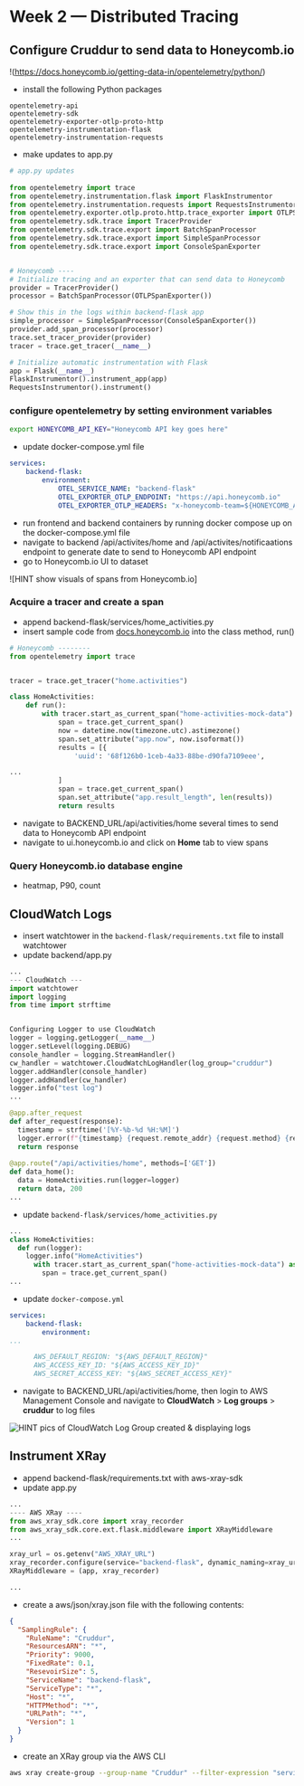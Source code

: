 # Week 2 — Distributed Tracing
## Configure Cruddur to send data to Honeycomb.io
!(https://docs.honeycomb.io/getting-data-in/opentelemetry/python/)
- install the following Python packages

```
opentelemetry-api
opentelemetry-sdk
opentelemetry-exporter-otlp-proto-http
opentelemetry-instrumentation-flask
opentelemetry-instrumentation-requests
```
- make updates to app.py

```python
# app.py updates
    
from opentelemetry import trace
from opentelemetry.instrumentation.flask import FlaskInstrumentor
from opentelemetry.instrumentation.requests import RequestsInstrumentor
from opentelemetry.exporter.otlp.proto.http.trace_exporter import OTLPSpanExporter
from opentelemetry.sdk.trace import TracerProvider
from opentelemetry.sdk.trace.export import BatchSpanProcessor
from opentelemetry.sdk.trace.export import SimpleSpanProcessor
from opentelemetry.sdk.trace.export import ConsoleSpanExporter


# Honeycomb ----
# Initialize tracing and an exporter that can send data to Honeycomb
provider = TracerProvider()
processor = BatchSpanProcessor(OTLPSpanExporter())

# Show this in the logs within backend-flask app
simple_processor = SimpleSpanProcessor(ConsoleSpanExporter())
provider.add_span_processor(processor)
trace.set_tracer_provider(provider)
tracer = trace.get_tracer(__name__)

# Initialize automatic instrumentation with Flask
app = Flask(__name__)
FlaskInstrumentor().instrument_app(app)
RequestsInstrumentor().instrument()
```
### configure opentelemetry by setting environment variables

```sh
export HONEYCOMB_API_KEY="Honeycomb API key goes here" 
```
- update docker-compose.yml file 

```yaml
services:
    backend-flask:
        environment:
            OTEL_SERVICE_NAME: "backend-flask"
            OTEL_EXPORTER_OTLP_ENDPOINT: "https://api.honeycomb.io"
            OTEL_EXPORTER_OTLP_HEADERS: "x-honeycomb-team=${HONEYCOMB_API_KEY}"
```
- run frontend and backend containers by running docker compose up on the docker-compose.yml file
- navigate to backend /api/activites/home and /api/activites/notificaations endpoint to generate date to send to Honeycomb API endpoint
- go to Honeycomb.io UI to dataset

![HINT show visuals of spans from Honeycomb.io]

### Acquire a tracer and create a span
- append backend-flask/services/home_activities.py
- insert sample code from [docs.honeycomb.io](https://docs.honeycomb.io/getting-data-in/opentelemetry/python/#configure-and-run) into the class method, run()

```python
# Honeycomb --------
from opentelemetry import trace


tracer = trace.get_tracer("home.activities")

class HomeActivities:
    def run():
        with tracer.start_as_current_span("home-activities-mock-data") as inner_span:
            span = trace.get_current_span()
            now = datetime.now(timezone.utc).astimezone()
            span.set_attribute("app.now", now.isoformat())
            results = [{
                'uuid': '68f126b0-1ceb-4a33-88be-d90fa7109eee',

...
            ]
            span = trace.get_current_span()
            span.set_attribute("app.result_length", len(results))
            return results
```
-  navigate to BACKEND_URL/api/activities/home several times to send data to Honeycomb API endpoint
-  navigate to ui.honeycomb.io and click on **Home** tab to view spans

### Query Honeycomb.io database engine
- heatmap, P90, count

## CloudWatch Logs
- insert watchtower in the `backend-flask/requirements.txt` file to install watchtower
- update backend/app.py

```python
...
--- CloudWatch ---
import watchtower
import logging
from time import strftime


Configuring Logger to use CloudWatch
logger = logging.getLogger(__name__)
logger.setLevel(logging.DEBUG)
console_handler = logging.StreamHandler()
cw_handler = watchtower.CloudWatchLogHandler(log_group="cruddur")
logger.addHandler(console_handler)
logger.addHandler(cw_handler)
logger.info("test log")
...

@app.after_request
def after_request(response):
  timestamp = strftime('[%Y-%b-%d %H:%M]')
  logger.error(f"{timestamp} {request.remote_addr} {request.method} {request.scheme} {request.full_path} {response.status}")
  return response
  
@app.route("/api/activities/home", methods=['GET'])
def data_home():
  data = HomeActivities.run(logger=logger)
  return data, 200
...
```
- update `backend-flask/services/home_activities.py`

```python
...
class HomeActivities:
  def run(logger):
    logger.info("HomeActivities")
      with tracer.start_as_current_span("home-activities-mock-data") as inner_span:
        span = trace.get_current_span()
...
```
- update `docker-compose.yml`

```yaml
services:
    backend-flask:
        environment:
...

      AWS_DEFAULT_REGION: "${AWS_DEFAULT_REGION}"
      AWS_ACCESS_KEY_ID: "${AWS_ACCESS_KEY_ID}"
      AWS_SECRET_ACCESS_KEY: "${AWS_SECRET_ACCESS_KEY}"
```
- navigate to BACKEND_URL/api/activities/home, then login to AWS Management Console and navigate to **CloudWatch** > **Log groups** > **cruddur** to log files

![HINT pics of CloudWatch Log Group created & displaying logs]()

## Instrument XRay
- append backend-flask/requirements.txt with aws-xray-sdk
- update app.py

```python
...
---- AWS XRay ----
from aws_xray_sdk.core import xray_recorder
from aws_xray_sdk.core.ext.flask.middleware import XRayMiddleware
...

xray_url = os.getenv("AWS_XRAY_URL")
xray_recorder.configure(service="backend-flask", dynamic_naming=xray_url)
XRayMiddleware = (app, xray_recorder)

...
```
- create a aws/json/xray.json file with the following contents:

```json
{
  "SamplingRule": {
    "RuleName": "Cruddur",
    "ResourcesARN": "*",
    "Priority": 9000,
    "FixedRate": 0.1,
    "ResevoirSize": 5,
    "ServiceName": "backend-flask",
    "ServiceType": "*",
    "Host": "*",
    "HTTPMethod": "*",
    "URLPath": "*",
    "Version": 1
  }
}
```
- create an XRay group via the AWS CLI

```bash
aws xray create-group --group-name "Cruddur" --filter-expression "service(\"backend-flask\")"
```
